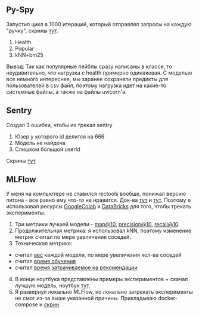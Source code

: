 ## Py-Spy
Запустил цикл в 1000 итераций, который отправлял запросы на каждую "ручку", скрины [тут](https://github.com/robertzaraev/RecoServiceTemplate/tree/HW_1/py-spy).
1. Health
2. Popular
3. kNN+bm25 

Вывод: Так как популярные лейблы сразу написаны в классе, то неудивительно, что нагрузка с health примерно одинаковая. С моделью все немного интереснее, мы заранее сохраняли предикты для пользователей в csv файл, поэтому нагрузка идет на какие-то системные файлы, а также на файлы uvicorn'a.
## Sentry
Создал 3 ошибки, чтобы их трекал sentry
1. Юзер у которого id делится на 666
2. Модель не найдена
3. Слишком большой userId

Скрины [тут](https://github.com/robertzaraev/RecoServiceTemplate/tree/HW_1/sentry_pic).

## MLFlow
У меня на компьютере не ставился rectools вообще, понижал версию питона - все равно ему что-то не нравится. Док-ва [тут](https://github.com/robertzaraev/RecoServiceTemplate/blob/HW_1/mlflow/rectools1.png) и [тут](https://github.com/robertzaraev/RecoServiceTemplate/blob/HW_1/mlflow/rectools2.png). Поэтому я использовал ресурсы [GoogleColab](https://github.com/robertzaraev/RecoServiceTemplate/blob/HW_1/mlflow/knnfinal.ipynb) и [DataBricks](https://github.com/robertzaraev/RecoServiceTemplate/blob/HW_1/mlflow/metrics/Вся%20информация%20о%20эксперименте.png) для того, чтобы трекать эксперименты.
1. Три метрики лучшей модели - [map@10](https://github.com/robertzaraev/RecoServiceTemplate/blob/HW_1/mlflow/metrics/map%4010.png), [precision@10](https://github.com/robertzaraev/RecoServiceTemplate/blob/HW_1/mlflow/metrics/precision.png), [recall@10](https://github.com/robertzaraev/RecoServiceTemplate/blob/HW_1/mlflow/metrics/recall.png).
2. Продолжительная метрика: я использовал kNN, поэтому изменение метрик считал по мере увеличения соседей.
3. Техническая метрика: 
- считал [вес](https://github.com/robertzaraev/RecoServiceTemplate/blob/HW_1/mlflow/metrics/weight_mb.png) каждой модели, по мере увеличения кол-ва соседей
- считал [время обучения](https://github.com/robertzaraev/RecoServiceTemplate/blob/HW_1/mlflow/metrics/learning_time.png)
- считал [время затрачиваемое на рекомендации](https://github.com/robertzaraev/RecoServiceTemplate/blob/HW_1/mlflow/metrics/recos_time.png)
4. В конце ноутбука представлены примеры экспериментов + скачал лучшую модель, ноутбук [тут](https://github.com/robertzaraev/RecoServiceTemplate/blob/HW_1/mlflow/knnfinal.ipynb).
5. Я развернул локально MLFlow, но локально затрекать эксперименты не смог из-за выше указанной причины. Прикладываю docker-compose и [скрин](https://github.com/robertzaraev/RecoServiceTemplate/blob/HW_1/mlflow/docker-localhost.png).

